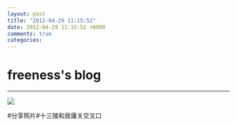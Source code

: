```yaml
---
layout: post
title: "2012-04-29 11:15:52"
date: 2012-04-29 11:15:52 +0800
comments: true
categories: 
---
```


# freeness's blog

----------

![](http://okqmqrbgo.bkt.clouddn.com/201204291115521.jpg)

>
\#分享照片\#十三陵和居庸关交叉口